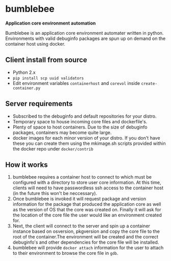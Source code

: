 # bumblebee 
**Application core environment automation**

Bumblebee is an application core environment automater written in python.  Environments with valid debuginfo packages are spun up on demand on the container host using docker.  

## Client install from source

 * Python 2.x
 * `pip install scp uuid validators`
 * Edit environment variables `containerhost` and `corevol` inside `create-container.py` 

## Server requirements

 * Subscribed to the debuginfo and default repositories for your distro.
 * Temporary space to house incoming core files and dockerfile's.
 * Plenty of space to host containers.  Due to the size of debuginfo packages, containers may become quite large.
 * docker images for each minor version of your distro.  If you don't have these you can create them using the mkimage.sh scripts provided within the docker repo under `docker/contrib` 


## How it works

1. bumblebee requires a container host to connect to which must be configured with a directory to store user core information.  At this time, clients will need to have passwordless ssh access to the container host (in the future this won't be neccessary).  
2. Once bumblebee is invoked it will request package and version information for the package that produced the application core as well as the version of OS that the core was created on.  Finally it will ask for the location of the core file the user would like an environment created for.
3. Next, the client will connect to the server and spin up a container instance based on osversion, pkgversion and copy the core file to the root of the container.The environment will be created and the correct debuginfo's and other dependencies for the core file will be installed.
4. bumblebee will provide `docker attach` information for the user to attach to their environment to browse the core file in `gdb`.

